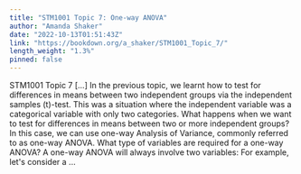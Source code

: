 ```yaml
---
title: "STM1001 Topic 7: One-way ANOVA"
author: "Amanda Shaker"
date: "2022-10-13T01:51:43Z"
link: "https://bookdown.org/a_shaker/STM1001_Topic_7/"
length_weight: "1.3%"
pinned: false
---
```


STM1001 Topic 7 [...] In the previous topic, we learnt how to test for differences in means between two independent groups via the independent samples \(t\)-test. This was a situation where the independent variable was a categorical variable with only two categories. What happens when we want to test for differences in means between two or more independent groups? In this case, we can use one-way Analysis of Variance, commonly referred to as one-way ANOVA. What type of variables are required for a one-way ANOVA? A one-way ANOVA will always involve two variables: For example, let's consider a ...
